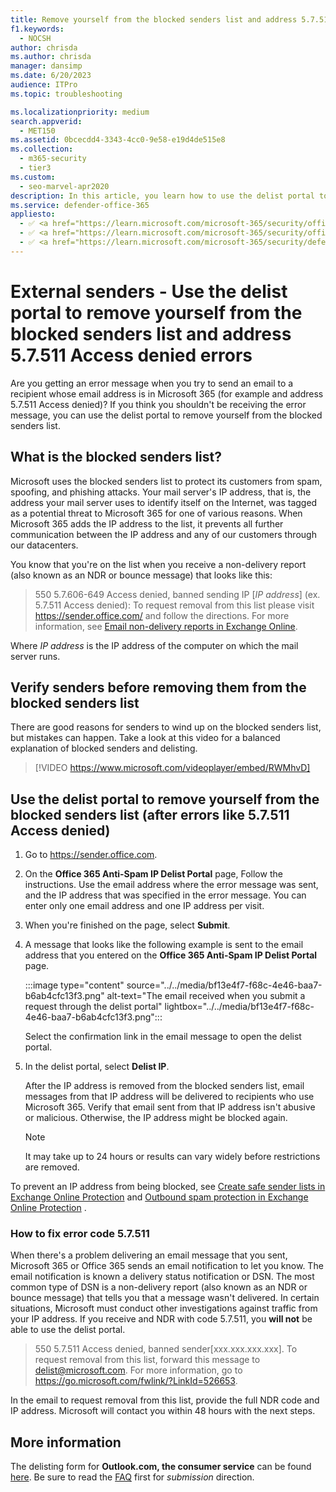 ```yaml
---
title: Remove yourself from the blocked senders list and address 5.7.511 Access denied errors
f1.keywords:
  - NOCSH
author: chrisda
ms.author: chrisda
manager: dansimp
ms.date: 6/20/2023
audience: ITPro
ms.topic: troubleshooting

ms.localizationpriority: medium
search.appverid:
  - MET150
ms.assetid: 0bcecdd4-3343-4cc0-9e58-e19d4de515e8
ms.collection:
  - m365-security
  - tier3
ms.custom:
  - seo-marvel-apr2020
description: In this article, you learn how to use the delist portal to remove yourself from the Microsoft 365 blocked senders list. This action is the best response to address 5.7.511 Access denied errors.
ms.service: defender-office-365
appliesto:
  - ✅ <a href="https://learn.microsoft.com/microsoft-365/security/office-365-security/eop-about" target="_blank">Exchange Online Protection</a>
  - ✅ <a href="https://learn.microsoft.com/microsoft-365/security/office-365-security/mdo-about#defender-for-office-365-plan-1-vs-plan-2-cheat-sheet" target="_blank">Microsoft Defender for Office 365 Plan 1 and Plan 2</a>
  - ✅ <a href="https://learn.microsoft.com/microsoft-365/security/defender/microsoft-365-defender" target="_blank">Microsoft Defender XDR</a>
---
```


# External senders - Use the delist portal to remove yourself from the blocked senders list and address 5.7.511 Access denied errors

Are you getting an error message when you try to send an email to a recipient whose email address is in Microsoft 365 (for example and address 5.7.511 Access denied)? If you think you shouldn't be receiving the error message, you can use the delist portal to remove yourself from the blocked senders list.

## What is the blocked senders list?

Microsoft uses the blocked senders list to protect its customers from spam, spoofing, and phishing attacks. Your mail server's IP address, that is, the address your mail server uses to identify itself on the Internet, was tagged as a potential threat to Microsoft 365 for one of various reasons. When Microsoft 365 adds the IP address to the list, it prevents all further communication between the IP address and any of our customers through our datacenters.

You know that you're on the list when you receive a non-delivery report (also known as an NDR or bounce message) that looks like this:

> 550 5.7.606-649 Access denied, banned sending IP [_IP address_] (ex. 5.7.511 Access denied): To request removal from this list please visit <https://sender.office.com/> and follow the directions. For more information, see [Email non-delivery reports in Exchange Online](/Exchange/mail-flow-best-practices/non-delivery-reports-in-exchange-online/non-delivery-reports-in-exchange-online).

Where  _IP address_ is the IP address of the computer on which the mail server runs.

## Verify senders before removing them from the blocked senders list

There are good reasons for senders to wind up on the blocked senders list, but mistakes can happen. Take a look at this video for a balanced explanation of blocked senders and delisting.

> [!VIDEO https://www.microsoft.com/videoplayer/embed/RWMhvD]

## Use the delist portal to remove yourself from the blocked senders list (after errors like 5.7.511 Access denied)

1. Go to <https://sender.office.com>.

2. On the **Office 365 Anti-Spam IP Delist Portal** page, Follow the instructions. Use the email address where the error message was sent, and the IP address that was specified in the error message. You can enter only one email address and one IP address per visit.

3. When you're finished on the page, select **Submit**.

4. A message that looks like the following example is sent to the email address that you entered on the **Office 365 Anti-Spam IP Delist Portal** page.

    :::image type="content" source="../../media/bf13e4f7-f68c-4e46-baa7-b6ab4cfc13f3.png" alt-text="The email received when you submit a request through the delist portal" lightbox="../../media/bf13e4f7-f68c-4e46-baa7-b6ab4cfc13f3.png":::

   Select the confirmation link in the email message to open the delist portal.

5. In the delist portal, select **Delist IP**.

    After the IP address is removed from the blocked senders list, email messages from that IP address will be delivered to recipients who use Microsoft 365. Verify that email sent from that IP address isn't abusive or malicious. Otherwise, the IP address might be blocked again.

    > [!NOTE]
    > It may take up to 24 hours or results can vary widely before restrictions are removed.

To prevent an IP address from being blocked, see [Create safe sender lists in Exchange Online Protection](create-safe-sender-lists-in-office-365.md) and [Outbound spam protection in Exchange Online Protection](outbound-spam-protection-about.md) .

### How to fix error code 5.7.511

When there's a problem delivering an email message that you sent, Microsoft 365 or Office 365 sends an email notification to let you know. The email notification is known a delivery status notification or DSN. The most common type of DSN is a non-delivery report (also known as an NDR or bounce message) that tells you that a message wasn't delivered. In certain situations, Microsoft must conduct other investigations against traffic from your IP address. If you receive and NDR with code 5.7.511, you **will not** be able to use the delist portal.

> 550 5.7.511 Access denied, banned sender[xxx.xxx.xxx.xxx]. To request removal from this list, forward this message to delist@microsoft.com. For more information, go to https://go.microsoft.com/fwlink/?LinkId=526653.

In the email to request removal from this list, provide the full NDR code and IP address. Microsoft will contact you within 48 hours with the next steps.

## More information

The delisting form for **Outlook.com, the consumer service** can be found [here](https://support.microsoft.com/supportrequestform/8ad563e3-288e-2a61-8122-3ba03d6b8d75). Be sure to read the [FAQ](https://sendersupport.olc.protection.outlook.com/pm/troubleshooting.aspx) first for _submission_ direction.
